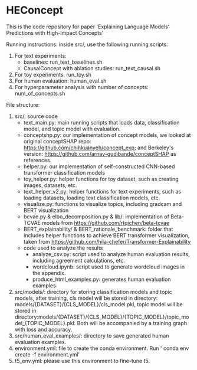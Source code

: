 # HEConcept
This is the code repository for paper 'Explaining Language Models’ Predictions with High-Impact Concepts'

Running instructions:
inside src/, use the following running scripts:
1. For text experiments:
    - baselines: run_text_baselines.sh
    - CausalConcept with ablation studies: run_text_causal.sh
2. For toy experiments: run_toy.sh
3. For human evaluation: human_eval.sh
4. For hyperparameter analysis with number of concepts: num_of_concepts.sh


File structure:
1. src/: source code
    - text_main.py: main running scripts that loads data, classification model, and topic model with evaluation.
    - conceptshp.py: our implementation of concept models, we looked at original conceptSHAP repo: https://github.com/chihkuanyeh/concept_exp; and Berkeley's version: https://github.com/arnav-gudibande/conceptSHAP as references.
    - helper.py: our implementation of self-constructed CNN-based transformer classification models
    - toy_helper.py: helper functions for toy dataset, such as creating images, datasets, etc.
    - text_helper_v2.py: helper functions for text experiments, such as loading datasets, loading text classification models, etc.
    - visualize.py: functions to visualize topics, including gradcam and BERT visualization
    - bcvae.py & elbo_decomposition.py & lib/: implementation of Beta-TCVAE models from https://github.com/rtqichen/beta-tcvae
    - BERT_explainability/ & BERT_rationale_benchmark: folder that includes helper functions to achieve BERT transformer visualization, taken from https://github.com/hila-chefer/Transformer-Explainability
    - code used to analyze the results
        - analyze_csv.py: script used to analyze human evaluation results, including agreement calculations, etc.
        - wordcloud.ipynb: script used to generate wordcloud images in the appendix.
        - produce_html_examples.py: generates human evaluation examples
3. src/models/: directory for storing classification models and topic models, after training, cls model will be stored in directory: models/{DATASET}/{CLS_MODEL}/cls_model.pkl, topic model will be stored in directory:models/{DATASET}/{CLS_MODEL}/{TOPIC_MODEL}/topic_model_{TOPIC_MODEL}.pkl. Both will be accompanied by a training graph with loss and accuracy.
4. src/human_eval_examples/: directory to save generated human evaluation examples.
5. environment.yml: file to create the conda environment. Run ' conda env create -f environment.yml'
5. t5_env.yml: please use this environment to fine-tune t5.
